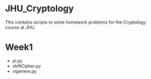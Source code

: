 # JHU_Cryptology
This contains scripts to solve homework problems for the Cryptology course at JHU.

# Week1
  * pi.py
  * shiftCipher.py
  * vigenere.py
